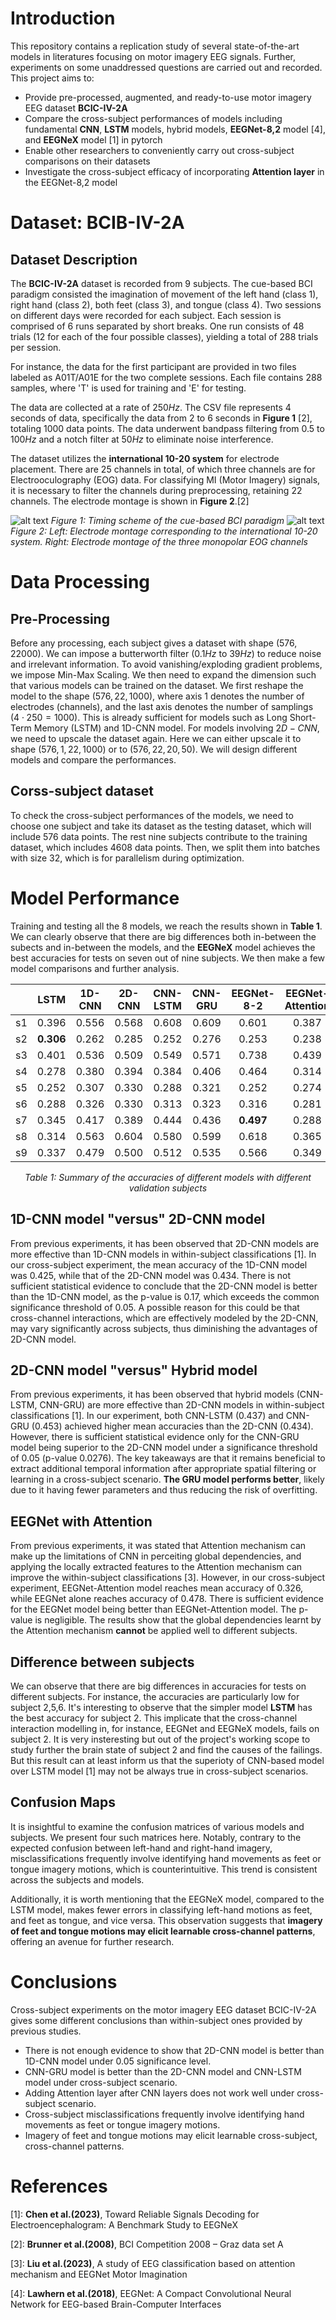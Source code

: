 # Introduction
This repository contains a replication study of several state-of-the-art models in literatures focusing on motor imagery EEG signals. Further, experiments on some unaddressed questions are carried out and recorded. This project aims to:
* Provide pre-processed, augmented, and ready-to-use motor imagery EEG dataset **BCIC-IV-2A**
* Compare the cross-subject performances of models including fundamental **CNN**, **LSTM** models, hybrid models, **EEGNet-8,2** model [4], and **EEGNeX** model [1] in pytorch
* Enable other researchers to conveniently carry out cross-subject comparisons on their datasets
* Investigate the cross-subject efficacy of incorporating **Attention layer** in the EEGNet-8,2 model 
# Dataset: BCIB-IV-2A
## Dataset Description
The **BCIC-IV-2A** dataset is recorded from $9$ subjects. The cue-based BCI paradigm consisted the imagination of movement of the left hand (class 1), right hand (class 2), both feet (class 3), and tongue (class 4). Two sessions on different days were recorded for each subject. Each session is comprised of 6 runs separated by short breaks. 
One run consists of $48$ trials ($12$ for each of the four possible classes), yielding a total of $288$ trials per session.

For instance, the data for the first participant are provided in two files labeled as A01T/A01E for the two complete sessions. Each file contains $288$ samples, where 'T' is used for training and 'E' for testing.

The data are collected at a rate of $250 Hz$. The CSV file represents $4$ seconds of data, specifically the data from 2 to 6 seconds in **Figure 1** [2], totaling $1000$ data points. The data underwent bandpass filtering from $0.5$ to $100 Hz$ and a notch filter at $50 Hz$ to eliminate noise interference.

The dataset utilizes the **international 10-20 system** for electrode placement. There are $25$ channels in total, of which three channels are for Electrooculography (EOG) data. For classifying MI (Motor Imagery) signals, it is necessary to filter the channels during preprocessing, retaining $22$ channels. The electrode montage is shown in **Figure 2**.[2]

![alt text](https://github.com/HetuLii/Data-Science-project-Motor-Imagery-EEG-Signal-decoding/blob/4ff40eac878e5b4b105318adc9da8990800e4b14/cue-based%20BCI%20paradigm.png)
*Figure 1: Timing scheme of the cue-based BCI paradigm*
![alt text](https://github.com/HetuLii/Data-Science-project-Motor-Imagery-EEG-Signal-decoding/blob/main/Electrode%20montage.png)
*Figure 2: Left: Electrode montage corresponding to the international 10-20 system. Right: Electrode montage of the three monopolar EOG channels*
# Data Processing
## Pre-Processing
Before any processing, each subject gives a dataset with shape $(576, 22000)$. We can impose a butterworth filter ($0.1 Hz$ to $39 Hz$) to reduce noise and irrelevant information. To avoid vanishing/exploding gradient problems, we impose Min-Max Scaling. We then need to expand the dimension such that various models can be trained on the dataset. 
We first reshape the model to the shape $(576, 22, 1000)$, where axis $1$ denotes the number of electrodes (channels), and the last axis denotes the number of samplings ($4 \cdot 250 = 1000$). This is already sufficient for models such as Long Short-Term Memory (LSTM) and 1D-CNN model. For models involving $2D-CNN$, we need to upscale the dataset again. Here we can either upscale it to shape $(576, 1, 22, 1000)$ or to $(576, 22, 20, 50)$. We will design different models and compare the performances. 
## Corss-subject dataset
To check the cross-subject performances of the models, we need to choose one subject and take its dataset as the testing dataset, which will include $576$ data points. The rest nine subjects contribute to the training dataset, which includes $4608$ data points. Then, we split them into batches with size $32$, which is for parallelism during optimization. 
# Model Performance
Training and testing all the $8$ models, we reach the results shown in **Table 1**. We can clearly observe that there are big differences both in-between the subects and in-between the models, and the **EEGNeX** model achieves the best accuracies for tests on seven out of nine subjects. We then make a few model comparisons and further analysis. 
<div align="center">

| | LSTM | 1D-CNN | 2D-CNN | CNN-LSTM | CNN-GRU | EEGNet-8-2 | EEGNet-Attention | EEGNeX |
|:---------:|:---------:|:---------:|:---------:|:---------:|:---------:|:---------:|:---------:|:---------:|
| s1 | 0.396 | 0.556 | 0.568 | 0.608 | 0.609 | 0.601 | 0.387 | **0.672** |
| s2 | **0.306** | 0.262 | 0.285 | 0.252 | 0.276 | 0.253 | 0.238 | 0.240 |
| s3 | 0.401 | 0.536 | 0.509 | 0.549 | 0.571 | 0.738 | 0.439 | **0.786** |
| s4 | 0.278 | 0.380 | 0.394 | 0.384 | 0.406 | 0.464 | 0.314 | **0.469** |
| s5 | 0.252 | 0.307 | 0.330 | 0.288 | 0.321 | 0.252 | 0.274 | **0.354** |
| s6 | 0.288 | 0.326 | 0.330 | 0.313 | 0.323 | 0.316 | 0.281 | **0.380** |
| s7 | 0.345 | 0.417 | 0.389 | 0.444 | 0.436 | **0.497** | 0.288 | 0.495 |
| s8 | 0.314 | 0.563 | 0.604 | 0.580 | 0.599 | 0.618 | 0.365 | **0.722** |
| s9 | 0.337 | 0.479 | 0.500 | 0.512 | 0.535 | 0.566 | 0.349 | **0.660** |

*Table 1: Summary of the accuracies of different models with different validation subjects*

</div>

## 1D-CNN model "versus" 2D-CNN model
From previous experiments, it has been observed that 2D-CNN models are more effective than 1D-CNN models in within-subject classifications [1]. In our cross-subject experiment, the mean accuracy of the 1D-CNN model was 0.425, while that of the 2D-CNN model was 0.434. There is not sufficient statistical evidence to conclude that the 2D-CNN model is better than the 1D-CNN model, as the p-value is 0.17, which exceeds the common significance threshold of $0.05$. A possible reason for this could be that cross-channel interactions, which are effectively modeled by the 2D-CNN, may vary significantly across subjects, thus diminishing the advantages of 2D-CNN model.

## 2D-CNN model "versus" Hybrid model
From previous experiments, it has been observed that hybrid models (CNN-LSTM, CNN-GRU) are more effective than 2D-CNN models in within-subject classifications [1]. In our experiment, both CNN-LSTM (0.437) and CNN-GRU (0.453) achieved higher mean accuracies than the 2D-CNN (0.434). However, there is sufficient statistical evidence only for the CNN-GRU model being superior to the 2D-CNN model under a significance threshold of 0.05 (p-value 0.0276). The key takeaways are that it remains beneficial to extract additional temporal information after appropriate spatial filtering or learning in a cross-subject scenario. **The GRU model performs better**, likely due to it having fewer parameters and thus reducing the risk of overfitting.

## EEGNet with Attention
From previous experiments, it was stated that Attention mechanism can make up the limitations of CNN in perceiting global dependencies, and applying the locally extracted features to the Attention mechanism can improve the within-subject classifications [3]. However, in our cross-subject experiment, EEGNet-Attention model reaches mean accuracy of $0.326$, while EEGNet alone reaches accuracy of $0.478$. There is sufficient evidence for the EEGNet model being better than EEGNet-Attention model. The p-value is negligible. The results show that the global dependencies learnt by the Attention mechanism **cannot** be applied well to different subjects.

## Difference between subjects
We can observe that there are big differences in accuracies for tests on different subjects. For instance, the accuracies are particularly low for subject 2,5,6. It's interesting to observe that the simpler model **LSTM** has the best accuracy for subject 2. This implicate that the cross-channel interaction modelling in, for instance, EEGNet and EEGNeX models, fails on subject 2. It is very insteresting but out of the project's working scope to study further the brain state of subject 2 and find the causes of the failings. But this result can at least inform us that the superioty of CNN-based model over LSTM model [1] may not be always true in cross-subject scenarios.

## Confusion Maps
It is insightful to examine the confusion matrices of various models and subjects. We present four such matrices here. Notably, contrary to the expected confusion between left-hand and right-hand imagery, misclassifications frequently involve identifying hand movements as feet or tongue imagery motions, which is counterintuitive. This trend is consistent across the subjects and models. 

Additionally, it is worth mentioning that the EEGNeX model, compared to the LSTM model, makes fewer errors in classifying left-hand motions as feet, and feet as tongue, and vice versa. This observation suggests that **imagery of feet and tongue motions may elicit learnable cross-channel patterns**, offering an avenue for further research.

# Conclusions
Cross-subject experiments on the motor imagery EEG dataset BCIC-IV-2A gives some different conclusions than within-subject ones provided by previous studies. 
* There is not enough evidence to show that 2D-CNN model is better than 1D-CNN model under $0.05$ significance level. 
* CNN-GRU model is better than the 2D-CNN model and CNN-LSTM model under cross-subject scenario.
* Adding Attention layer after CNN layers does not work well under cross-subject scenario.
* Cross-subject misclassifications frequently involve identifying hand movements as feet or tongue imagery motions.
* Imagery of feet and tongue motions may elicit learnable cross-subject, cross-channel patterns.
  
# References
[1]: **Chen et al.(2023)**, Toward Reliable Signals Decoding for Electroencephalogram: A Benchmark Study to EEGNeX

[2]: **Brunner et al.(2008)**, BCI Competition 2008 – Graz data set A

[3]: **Liu et al.(2023)**, A study of EEG classification based on attention mechanism and EEGNet Motor Imagination

[4]: **Lawhern et al.(2018)**, EEGNet: A Compact Convolutional Neural Network for EEG-based Brain-Computer Interfaces
